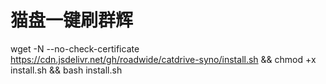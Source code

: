 # 猫盘一键刷群辉
wget -N --no-check-certificate https://cdn.jsdelivr.net/gh/roadwide/catdrive-syno/install.sh && chmod +x install.sh && bash install.sh